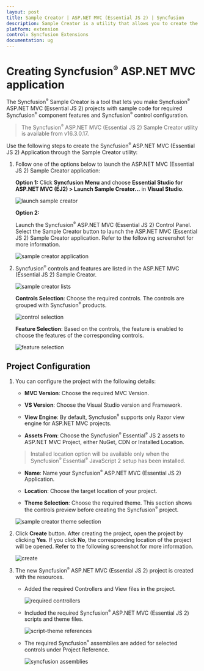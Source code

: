 ```yaml
---
layout: post
title: Sample Creator | ASP.NET MVC (Essential JS 2) | Syncfusion
description: Sample Creator is a utility that allows you to create the Syncfusion  ASP.NET MVC (Essential JS 2) Projects with required Syncfusion  controls
platform: extension
control: Syncfusion Extensions
documentation: ug
---
```


# Creating Syncfusion<sup style="font-size:70%">&reg;</sup>  ASP.NET MVC application

The Syncfusion<sup style="font-size:70%">&reg;</sup>  Sample Creator is a tool that lets you make Syncfusion<sup style="font-size:70%">&reg;</sup>  ASP.NET MVC (Essential JS 2) projects with sample code for required Syncfusion<sup style="font-size:70%">&reg;</sup>  component features and Syncfusion<sup style="font-size:70%">&reg;</sup>  control configuration.

> The Syncfusion<sup style="font-size:70%">&reg;</sup>  ASP.NET MVC (Essential JS 2) Sample Creator utility is available from v16.3.0.17.

Use the following steps to create the Syncfusion<sup style="font-size:70%">&reg;</sup>  ASP.NET MVC (Essential JS 2) Application through the Sample Creator utility:

1. Follow one of the options below to launch the ASP.NET MVC (Essential JS 2) Sample Creator application:

    **Option 1:** Click **Syncfusion Menu** and choose **Essential Studio for ASP.NET MVC (EJ2) > Launch Sample Creator…** in **Visual Studio**.

    ![launch sample creator](images/launch-sample-creator.png)

    **Option 2:**

    Launch the Syncfusion<sup style="font-size:70%">&reg;</sup>  ASP.NET MVC (Essential JS 2) Control Panel. Select the Sample Creator button to launch the ASP.NET MVC (Essential JS 2) Sample Creator application. Refer to the following screenshot for more information.

    ![sample creator application](images/sample-creator-application.png)

2. Syncfusion<sup style="font-size:70%">&reg;</sup>  controls and features are listed in the ASP.NET MVC (Essential JS 2) Sample Creator.

    ![sample creator lists](images/sample-creator-list.png)

    **Controls Selection**: Choose the required controls. The controls are grouped with Syncfusion<sup style="font-size:70%">&reg;</sup>  products.

    ![control selection](images/control-selection.png)

    **Feature Selection**: Based on the controls, the feature is enabled to choose the features of the corresponding controls.

    ![feature selection](images/feature-list.png)

## Project Configuration

1. You can configure the project with the following details:

    * **MVC Version**: Choose the required MVC Version.

    * **VS Version**: Choose the Visual Studio version and Framework.

    * **View Engine**: By default, Syncfusion<sup style="font-size:70%">&reg;</sup>  supports only Razor view engine for ASP.NET MVC projects.

    * **Assets From**: Choose the Syncfusion<sup style="font-size:70%">&reg;</sup>  Essential<sup style="font-size:70%">&reg;</sup> JS 2 assets to ASP.NET MVC Project, either NuGet, CDN or Installed Location.

    > Installed location option will be available only when the Syncfusion<sup style="font-size:70%">&reg;</sup>  Essential<sup style="font-size:70%">&reg;</sup> JavaScript 2 setup has been installed.

    * **Name**: Name your Syncfusion<sup style="font-size:70%">&reg;</sup>  ASP.NET MVC (Essential JS 2) Application.

    * **Location**: Choose the target location of your project.

    * **Theme Selection**: Choose the required theme. This section shows the controls preview before creating the Syncfusion<sup style="font-size:70%">&reg;</sup>  project.

    ![sample creator theme selection](images/aspnet-mvc-samplecreator.png)

2. Click **Create** button. After creating the project, open the project by clicking **Yes**. If you click **No**, the corresponding location of the project will be opened. Refer to the following screenshot for more information.

    ![create](images/sample-creator-create.png)

3. The new Syncfusion<sup style="font-size:70%">&reg;</sup>  ASP.NET MVC (Essential JS 2) project is created with the resources.

    * Added the required Controllers and View files in the project.

        ![required controllers](images/required-controllers.png)

    * Included the required Syncfusion<sup style="font-size:70%">&reg;</sup>  ASP.NET MVC (Essential JS 2) scripts and theme files.

        ![script-theme references](images/scripts-theme.png)

    * The required Syncfusion<sup style="font-size:70%">&reg;</sup>  assemblies are added for selected controls under Project Reference.

        ![syncfusion assemblies](images/syncfusion-assemblies.png)
